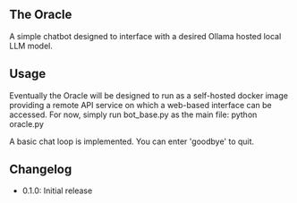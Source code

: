 ## The Oracle
A simple chatbot designed to interface with a desired Ollama hosted local LLM model.

## Usage
Eventually the Oracle will be designed to run as a self-hosted docker image providing
a remote API service on which a web-based interface can be accessed.  For now, simply
run bot_base.py as the main file:
    python oracle.py

A basic chat loop is implemented.  You can enter 'goodbye' to quit.

## Changelog
- 0.1.0: Initial release

